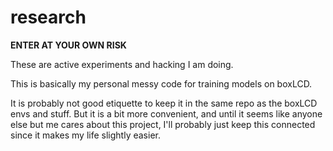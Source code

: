 # research

**ENTER AT YOUR OWN RISK**

These are active experiments and hacking I am doing. 

This is basically my personal messy code for training models on boxLCD.

It is probably not good etiquette to keep it in the same repo as the boxLCD envs and stuff.
But it is a bit more convenient, and until it seems like anyone else but me cares about this project,
I'll probably just keep this connected since it makes my life slightly easier.